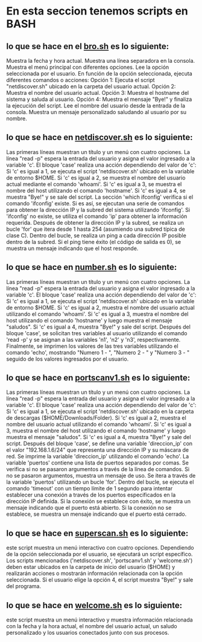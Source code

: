 #  En esta seccion tenemos scripts en BASH

## lo que se hace en el [bro.sh](https://github.com/Chuyinnnnnnnnnnnn/LABORATORIOPIA/blob/master/scriptsbash/bro.sh)  es lo siguiente:

Muestra la fecha y hora actual.
Muestra una línea separadora en la consola.
Muestra el menú principal con diferentes opciones.
Lee la opción seleccionada por el usuario.
En función de la opción seleccionada, ejecuta diferentes comandos o acciones:
Opción 1: Ejecuta el script "netdiscover.sh" ubicado en la carpeta del usuario actual.
Opción 2: Muestra el nombre del usuario actual.
Opción 3: Muestra el hostname del sistema y saluda al usuario.
Opción 4: Muestra el mensaje "Bye!" y finaliza la ejecución del script.
Lee el nombre del usuario desde la entrada de la consola.
Muestra un mensaje personalizado saludando al usuario por su nombre.

## lo que se hace en [netdiscover.sh](https://github.com/Chuyinnnnnnnnnnnn/LABORATORIOPIA/blob/master/scriptsbash/netdiscover.sh)  es lo siguiente:

Las primeras líneas muestran un título y un menú con cuatro opciones.
La línea "read -p" espera la entrada del usuario y asigna el valor ingresado a la variable 'c'.
El bloque 'case' realiza una acción dependiendo del valor de 'c':
Si 'c' es igual a 1, se ejecuta el script 'netdiscover.sh' ubicado en la variable de entorno $HOME.
Si 'c' es igual a 2, se muestra el nombre del usuario actual mediante el comando 'whoami'.
Si 'c' es igual a 3, se muestra el nombre del host utilizando el comando 'hostname'.
Si 'c' es igual a 4, se muestra "Bye!" y se sale del script.
La sección 'which ifconfig' verifica si el comando 'ifconfig' existe. Si es así, se ejecutan una serie de comandos para obtener la dirección IP y la subred del sistema utilizando 'ifconfig'. Si 'ifconfig' no existe, se utiliza el comando 'ip' para obtener la información requerida.
Después de obtener la dirección IP y la subred, se realiza un bucle 'for' que itera desde 1 hasta 254 (asumiendo una subred típica de clase C). Dentro del bucle, se realiza un ping a cada dirección IP posible dentro de la subred. Si el ping tiene éxito (el código de salida es 0), se muestra un mensaje indicando que el host responde.


## lo que se hace en [number.sh](https://github.com/Chuyinnnnnnnnnnnn/LABORATORIOPIA/blob/master/scriptsbash/number.sh)  es lo siguiente:

Las primeras líneas muestran un título y un menú con cuatro opciones.
La línea "read -p" espera la entrada del usuario y asigna el valor ingresado a la variable 'c'.
El bloque 'case' realiza una acción dependiendo del valor de 'c':
Si 'c' es igual a 1, se ejecuta el script 'netdiscover.sh' ubicado en la variable de entorno $HOME.
Si 'c' es igual a 2, muestra el nombre del usuario actual utilizando el comando 'whoami'.
Si 'c' es igual a 3, muestra el nombre del host utilizando el comando 'hostname' y luego muestra el mensaje "saludos".
Si 'c' es igual a 4, muestra "Bye!" y sale del script.
Después del bloque 'case', se solicitan tres variables al usuario utilizando el comando 'read -p' y se asignan a las variables 'n1', 'n2' y 'n3', respectivamente.
Finalmente, se imprimen los valores de las tres variables utilizando el comando 'echo', mostrando "Numero 1 - ", "Numero 2 - " y "Numero 3 - " seguido de los valores ingresados por el usuario.

## lo que se hace en [portscanv1.sh](https://github.com/Chuyinnnnnnnnnnnn/LABORATORIOPIA/blob/master/scriptsbash/portscanv1.sh)  es lo siguiente:

Las primeras líneas muestran un título y un menú con cuatro opciones.
La línea "read -p" espera la entrada del usuario y asigna el valor ingresado a la variable 'c'.
El bloque 'case' realiza una acción dependiendo del valor de 'c':
Si 'c' es igual a 1, se ejecuta el script 'netdiscover.sh' ubicado en la carpeta de descargas ($HOME/Downloads/Folder).
Si 'c' es igual a 2, muestra el nombre del usuario actual utilizando el comando 'whoami'.
Si 'c' es igual a 3, muestra el nombre del host utilizando el comando 'hostname' y luego muestra el mensaje "saludos".
Si 'c' es igual a 4, muestra "Bye!" y sale del script.
Después del bloque 'case', se define una variable 'direccion_ip' con el valor "192.168.1.6/24" que representa una dirección IP y su máscara de red.
Se imprime la variable 'direccion_ip' utilizando el comando 'echo'.
La variable 'puertos' contiene una lista de puertos separados por comas.
Se verifica si no se pasaron argumentos a través de la línea de comandos. Si no se pasaron argumentos, muestra un mensaje de uso.
Se itera a través de la variable 'puertos' utilizando un bucle 'for'. Dentro del bucle, se ejecuta el comando 'timeout' con un tiempo límite de 1 segundo para intentar establecer una conexión a través de los puertos especificados en la dirección IP definida. Si la conexión se establece con éxito, se muestra un mensaje indicando que el puerto está abierto. Si la conexión no se establece, se muestra un mensaje indicando que el puerto está cerrado.


## lo que se hace en [superscan.sh](https://github.com/Chuyinnnnnnnnnnnn/LABORATORIOPIA/blob/master/scriptsbash/superscan.sh)  es lo siguiente:

este script muestra un menú interactivo con cuatro opciones. Dependiendo de la opción seleccionada por el usuario, se ejecutará un script específico. Los scripts mencionados ('netdiscover.sh', 'portscanv1.sh' y 'welcome.sh') deben estar ubicados en la carpeta de inicio del usuario ($HOME) y realizarán acciones o mostrarán información relacionada con la opción seleccionada. Si el usuario elige la opción 4, el script muestra "Bye!" y sale del programa.

## lo que se hace en [welcome.sh](https://github.com/Chuyinnnnnnnnnnnn/LABORATORIOPIA/blob/master/scriptsbash/welcome.sh)  es lo siguiente:

este script muestra un menú interactivo y muestra información relacionada con la fecha y la hora actual, el nombre del usuario actual, un saludo personalizado y los usuarios conectados junto con sus procesos.

